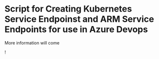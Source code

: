 # Script for Creating Kubernetes Service Endpoinst and ARM Service Endpoints for use in Azure Devops

More information will come

!


